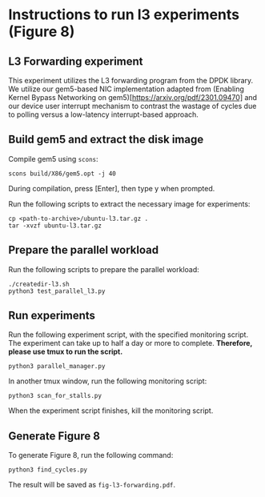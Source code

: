 # Instructions to run l3 experiments (Figure 8)

## L3 Forwarding experiment
This experiment utilizes the L3 forwarding program from the DPDK library. We utilize our gem5-based
NIC implementation adapted from (Enabling Kernel Bypass Networking on gem5)[https://arxiv.org/pdf/2301.09470]
and our device user interrupt mechanism to contrast the wastage of cycles due to polling versus a low-latency
interrupt-based approach.

## Build gem5 and extract the disk image

Compile gem5 using `scons`:
```
scons build/X86/gem5.opt -j 40
```
During compilation, press [Enter], then type y when prompted.

Run the following scripts to extract the necessary image for experiments:
```
cp <path-to-archive>/ubuntu-l3.tar.gz .
tar -xvzf ubuntu-l3.tar.gz
```

## Prepare the parallel workload

Run the following scripts to prepare the parallel workload:
```
./createdir-l3.sh
python3 test_parallel_l3.py
```

## Run experiments

Run the following experiment script, with the specified monitoring script. The experiment can take up to half a day or more to complete. **Therefore, please use tmux to run the script.**
```
python3 parallel_manager.py
```
In another tmux window, run the following monitoring script:
```
python3 scan_for_stalls.py
```
When the experiment script finishes, kill the monitoring script.

## Generate Figure 8

To generate Figure 8, run the following command:
```
python3 find_cycles.py
```
The result will be saved as `fig-l3-forwarding.pdf`.
